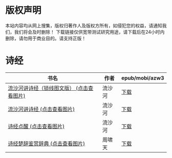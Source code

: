 # 版权声明

本站内容均从网上搜集，版权归著作人及版权方所有，如侵犯您的权益，请通知我们，我们将会及时删除！ 下载链接仅供宽带测试研究用途，请下载后在24小时内删除，请勿用于商业目的。请支持正版！

# 诗经

| 书名 | 作者 | epub/mobi/azw3 |
| --- | --- | --- |
| [流沙河讲诗经（锁线图文版） (点击查看图片)](https://www.dushupai.com/attachment/2024/06/11/e2cac8f0f1cb56c7.jpg) | 流沙河 | [下载](https://url89.ctfile.com/f/31084289-1375510882-3771c1?p=8866) |
| [流沙河讲诗经 (点击查看图片)](https://www.dushupai.com/attachment/2024/06/09/b7d9ac10ff3348ed.jpg) | 流沙河 | [下载](https://url89.ctfile.com/f/31084289-1357053793-95de26?p=8866) |
| [诗经点醒 (点击查看图片)](https://www.dushupai.com/attachment/2024/06/08/edfa9ad074298c9a.jpg) | 流沙河 | [下载](https://url89.ctfile.com/f/31084289-1357045015-bcd130?p=8866) |
| [诗经楚辞鉴赏辞典 (点击查看图片)](https://www.dushupai.com/attachment/2024/06/04/379d36e27c78d922.jpg) | 周啸天 | [下载](https://url89.ctfile.com/f/31084289-1357023427-f856e9?p=8866) |
